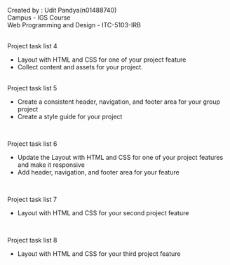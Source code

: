 Created by : Udit Pandya(n01488740)<br>
Campus - IGS Course<br>
Web Programming and Design - ITC-5103-IRB<br><br>


Project task list 4<br>
- Layout with  HTML and CSS for one of your project feature
- Collect content and assets for your project.
<br><br>

Project task list 5<br>
- Create  a consistent header, navigation, and footer area for your group project
- Create a style guide for your project
<br>

Project task list 6<br>
- Update the Layout with HTML and CSS for one of your project features and make it responsive
- Add header, navigation, and footer area for your feature
<br>

Project task list 7<br>
- Layout with  HTML and CSS for your second project feature
<br>

Project task list 8<br>
- Layout with  HTML and CSS for your third project feature